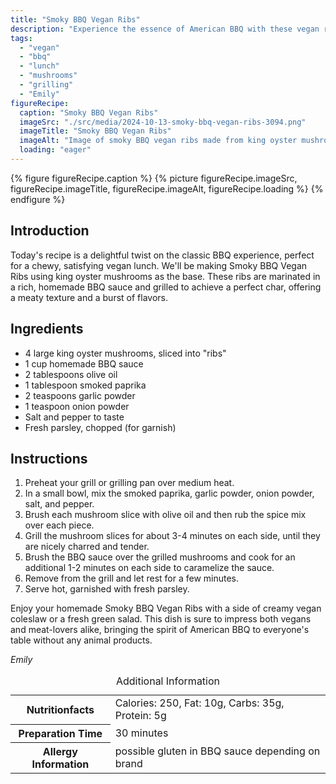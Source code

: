 ```yaml
---
title: "Smoky BBQ Vegan Ribs"
description: "Experience the essence of American BBQ with these vegan ribs made from king oyster mushrooms, smothered in a homemade BBQ sauce and grilled to perfection."
tags:
  - "vegan"
  - "bbq"
  - "lunch"
  - "mushrooms"
  - "grilling"
  - "Emily"
figureRecipe: 
  caption: "Smoky BBQ Vegan Ribs"
  imageSrc: "./src/media/2024-10-13-smoky-bbq-vegan-ribs-3094.png"
  imageTitle: "Smoky BBQ Vegan Ribs"
  imageAlt: "Image of smoky BBQ vegan ribs made from king oyster mushrooms, grilled and sauced on a white plate, with vegan coleslaw on a light wooden table."
  loading: "eager"
---
```


{% figure figureRecipe.caption %}
{% picture figureRecipe.imageSrc, figureRecipe.imageTitle, figureRecipe.imageAlt, figureRecipe.loading %}
{% endfigure %}

## Introduction

Today's recipe is a delightful twist on the classic BBQ experience, perfect for a chewy, satisfying vegan lunch. We'll be making Smoky BBQ Vegan Ribs using king oyster mushrooms as the base. These ribs are marinated in a rich, homemade BBQ sauce and grilled to achieve a perfect char, offering a meaty texture and a burst of flavors.

## Ingredients

- 4 large king oyster mushrooms, sliced into "ribs"
- 1 cup homemade BBQ sauce
- 2 tablespoons olive oil
- 1 tablespoon smoked paprika
- 2 teaspoons garlic powder
- 1 teaspoon onion powder
- Salt and pepper to taste
- Fresh parsley, chopped (for garnish)

## Instructions

1. Preheat your grill or grilling pan over medium heat.
2. In a small bowl, mix the smoked paprika, garlic powder, onion powder, salt, and pepper.
3. Brush each mushroom slice with olive oil and then rub the spice mix over each piece.
4. Grill the mushroom slices for about 3-4 minutes on each side, until they are nicely charred and tender.
5. Brush the BBQ sauce over the grilled mushrooms and cook for an additional 1-2 minutes on each side to caramelize the sauce.
6. Remove from the grill and let rest for a few minutes.
7. Serve hot, garnished with fresh parsley.

Enjoy your homemade Smoky BBQ Vegan Ribs with a side of creamy vegan coleslaw or a fresh green salad. This dish is sure to impress both vegans and meat-lovers alike, bringing the spirit of American BBQ to everyone's table without any animal products.

*Emily*

<table><caption class='sr-only'>Additional Information</caption><tr><th>Nutritionfacts</th><td>Calories: 250, Fat: 10g, Carbs: 35g, Protein: 5g&nbsp;</td></tr><tr><th>Preparation Time</th><td>30 minutes&nbsp;</td></tr><tr><th>Allergy Information</th><td>possible gluten in BBQ sauce depending on brand&nbsp;</td></tr></table>

